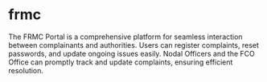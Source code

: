 # frmc
The FRMC Portal is a comprehensive platform for seamless interaction between complainants and authorities. Users can register complaints, reset passwords, and update ongoing issues easily. Nodal Officers and the FCO Office can promptly track and update complaints, ensuring efficient resolution. 
